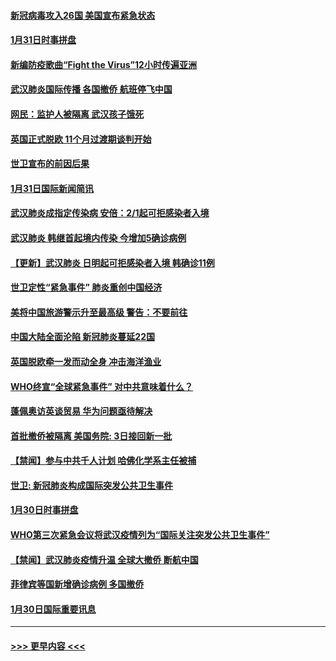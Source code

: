 #### [新冠病毒攻入26国 美国宣布紧急状态](../pages/prog202/a102766042.md?t=02010831) 
#### [1月31日时事拼盘](../pages/prog202/a102766004.md?t=02010831) 
#### [新编防疫歌曲“Fight the Virus”12小时传遍亚洲](../pages/prog202/a102765868.md?t=02010831) 
#### [武汉肺炎国际传播 各国撤侨 航班停飞中国](../pages/prog202/a102765851.md?t=02010831) 
#### [网民：监护人被隔离 武汉孩子饿死](../pages/prog202/a102765833.md?t=02010831) 
#### [英国正式脱欧 11个月过渡期谈判开始](../pages/prog202/a102765740.md?t=02010831) 
#### [世卫宣布的前因后果](../pages/prog202/a102765616.md?t=02010831) 
#### [1月31日国际新闻简讯](../pages/prog202/a102765520.md?t=02010831) 
#### [武汉肺炎成指定传染病 安倍：2/1起可拒感染者入境](../pages/prog202/a102765447.md?t=02010831) 
#### [武汉肺炎 韩继首起境内传染 今增加5确诊病例](../pages/prog202/a102765417.md?t=02010831) 
#### [【更新】武汉肺炎 日明起可拒感染者入境 韩确诊11例](../pages/prog202/a102758911.md?t=02010831) 
#### [世卫定性“紧急事件” 肺炎重创中国经济](../pages/prog202/a102765298.md?t=02010831) 
#### [美将中国旅游警示升至最高级 警告：不要前往](../pages/prog202/a102765275.md?t=02010831) 
#### [中国大陆全面沦陷 新冠肺炎蔓延22国](../pages/prog202/a102765105.md?t=02010831) 
#### [英国脱欧牵一发而动全身 冲击海洋渔业](../pages/prog202/a102765090.md?t=02010831) 
#### [WHO终宣“全球紧急事件” 对中共意味着什么？](../pages/prog202/a102765086.md?t=02010831) 
#### [蓬佩奥访英谈贸易 华为问题亟待解决](../pages/prog202/a102765066.md?t=02010831) 
#### [首批撤侨被隔离 美国务院: 3日接回新一批](../pages/prog202/a102765054.md?t=02010831) 
#### [【禁闻】参与中共千人计划 哈佛化学系主任被捕](../pages/prog202/a102765020.md?t=02010831) 
#### [世卫: 新冠肺炎构成国际突发公共卫生事件](../pages/prog202/a102765015.md?t=02010831) 
#### [1月30日时事拼盘](../pages/prog202/a102764973.md?t=02010831) 
#### [WHO第三次紧急会议将武汉疫情列为“国际关注突发公共卫生事件”](../pages/prog202/a102764949.md?t=02010831) 
#### [【禁闻】武汉肺炎疫情升温 全球大撤侨 断航中国](../pages/prog202/a102764942.md?t=02010831) 
#### [菲律宾等国新增确诊病例 多国撤侨](../pages/prog202/a102764876.md?t=02010831) 
#### [1月30日国际重要讯息](../pages/prog202/a102764552.md?t=02010831) 

----
#### [ >>> 更早内容 <<< ](../indexes/prog202-earlier.md)
